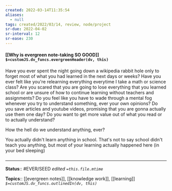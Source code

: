 ```yaml
---
created: 2022-03-14T11:35:54 
aliases:
  - null
tags: created/2022/03/14, review, node/project
sr-due: 2022-04-02
sr-interval: 12
sr-ease: 230
---
```


#### [[Why is evergreen note-taking SO GOOD]] `$=customJS.dv_funcs.evergreenHeader(dv, this)`

Have you ever spent the night going down a wikipedia rabbit hole only to forget most of what you had learned in the next days or weeks?
Have you ever felt like you're relearning everything everytime I take a math or science class?
Are you scared that you are going to lose everything that you learned school or are unsure of how to continue learning without teachers and assignments?
Do you feel like you have to wade through a mental fog whenever you try to understand something, ever your own opinions?
Do you save articles and youtube videos, promising that you are gonna actually use them one day?
Do you want to get more value out of what you read or to actually understand?

How the hell do we understand anything, ever?

You actually didn't learn anything in school. That's not to say school didn't teach you anything, but most of your learning actually happened here (in your bed sleeping)

### <hr class="footnote"/>

**Status**:: #EVER/SEED 
*edited `=this.file.mtime`*

**Topics**:: [[evergreen notes]], [[knowledge work]], [[learning]]
*`$=customJS.dv_funcs.outlinedIn(dv, this)`*

